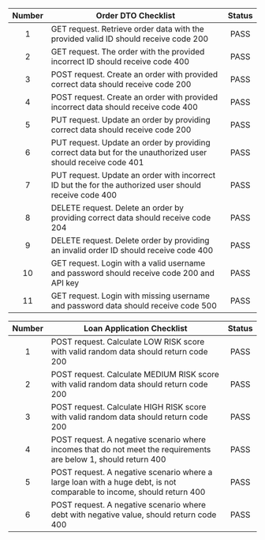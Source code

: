 | Number | Order DTO Checklist                                                                                          |  Status  |
| :----: |--------------------------------------------------------------------------------------------------------------|:--------:|
|   1    | GET request. Retrieve order data with the provided valid ID should receive code 200                          |   PASS   |
|   2    | GET request. The order with the provided incorrect ID should receive code 400                                |   PASS   |
|   3    | POST request. Create an order with provided correct data should receive code 200                             |   PASS   |
|   4    | POST request. Create an order with provided incorrect data should receive code 400                           |   PASS   |
|   5    | PUT request. Update an order by providing correct data should receive code 200                               |   PASS   |
|   6    | PUT request. Update an order by providing correct data but for the unauthorized user should receive code 401 |   PASS   |
|   7    | PUT request. Update an order with incorrect ID but the for the authorized user should receive code 400       |   PASS   |
|   8    | DELETE request. Delete an order by providing correct data should receive code 204                            |   PASS   |
|   9    | DELETE request. Delete order by providing an invalid order ID should receive code 400                        |   PASS   |
|   10   | GET request. Login with a valid username and password should receive code 200 and API key                    |   PASS   |
|   11   | GET request. Login with missing username and password data should receive code 500                           |   PASS   |

| Number | Loan Application Checklist                                                                                            |  Status  |
|:------:|-----------------------------------------------------------------------------------------------------------------------|:--------:|
|   1    | POST request. Calculate LOW RISK score with valid random data should return code 200                                  |   PASS   |
|   2    | POST request. Calculate MEDIUM RISK score with valid random data should return code 200                               |   PASS   |
|   3    | POST request. Calculate HIGH RISK score with valid random data should return code 200                                 |   PASS   |
|   4    | POST request. A negative scenario where incomes that do not meet the requirements are below 1, should return 400      |   PASS   |
|   5    | POST request. A negative scenario where a large loan with a huge debt, is not comparable to income, should return 400 |   PASS   |
|   6    | POST request. A negative scenario where debt with negative value, should return code 400                              |   PASS   |
